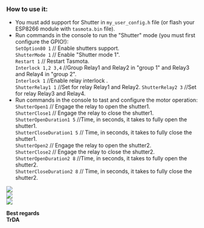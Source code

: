 ### How to use it:  
 - You must add support for Shutter in `my_user_config.h` file (оr flash your ESP8266 module with `tasmota.bin` file).  
 - Run commands in the console to run the "Shutter" mode (you must first configure the GPIO!):  
    `SetOption80 1`     // Enable shutters support.   
    `ShutterMode 1`     // Enable "Shutter mode 1".  
    `Restart 1`         // Restart Tasmota.  
    `Interlock 1,2 3,4` //Group Relay1 and Relay2 in "group 1" and Relay3 and Relay4 in "group 2".  
    `Interlock 1`       //Enable relay interlock .  
    `ShutterRelay1 1`   //Set for relay Relay1 and Relay2.
    `ShutterRelay2 3`   //Set for relay Relay3 and Relay4.  
-  Run commands in the console to tast and configure the motor operation: 
   `ShutterOpen1` // Engage the relay to open the shutter1.  
   `ShutterClose1` // Engage the relay to close the shutter1.  
   `ShutterOpenDuration1 5` //Time, in seconds, it takes to fully open the shutter1.  
   `ShutterCloseDuration1 5` // Time, in seconds, it takes to fully close the shutter1.  
   `ShutterOpen2` // Engage the relay to open the shutter2.  
   `ShutterClose2` // Engage the relay to close the shutter2.  
   `ShutterOpenDuration2 8` //Time, in seconds, it takes to fully open the shutter2.  
   `ShutterCloseDuration2 8` // Time, in seconds, it takes to fully close the shutter2.     


![](https://raw.githubusercontent.com/TrDA-hab/Projects/master/Sonoff%204ch%20pro/14-1-1.jpg)  
![](https://raw.githubusercontent.com/TrDA-hab/Projects/master/Sonoff%204ch%20pro/14-1-2.jpg)  
![](https://raw.githubusercontent.com/TrDA-hab/Projects/master/Sonoff%204ch%20pro/14-1-3.jpg)  

**Best regards   
TrDA**
